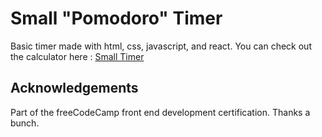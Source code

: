 # Small "Pomodoro" Timer

Basic timer made with html, css, javascript, and react.
You can check out the calculator here : [Small Timer](https://cigomba.github.io/small_timer)

## Acknowledgements

Part of the freeCodeCamp front end development certification. Thanks a bunch.
